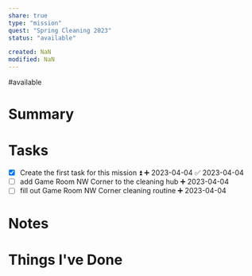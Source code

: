 ```yaml
---
share: true
type: "mission"
quest: "Spring Cleaning 2023"
status: "available"

created: NaN 
modified: NaN
---
```

#available 
# Summary

# Tasks
- [x] Create the first task for this mission ⏫ ➕ 2023-04-04 ✅ 2023-04-04
- [ ] add Game Room NW Corner to the cleaning hub ➕ 2023-04-04 
- [ ] fill out Game Room NW Corner cleaning routine ➕ 2023-04-04
# Notes

# Things I've Done